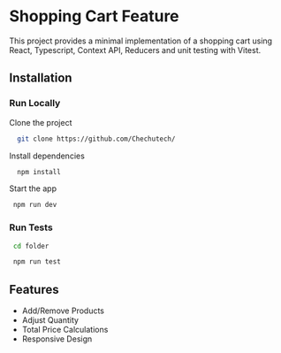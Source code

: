 # Shopping Cart Feature

This project provides a minimal implementation of a shopping cart using React, Typescript, Context API, Reducers and unit testing with Vitest.


## Installation

### Run Locally

Clone the project

```bash
  git clone https://github.com/Chechutech/
```

Install dependencies

```bash
  npm install
```

Start the app

```bash
 npm run dev
```

### Run Tests
```bash
 cd folder
```
```bash
 npm run test
```
## Features
- Add/Remove Products
- Adjust Quantity
- Total Price Calculations
- Responsive Design
